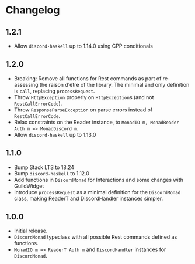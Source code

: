 # Changelog

## 1.2.1

- Allow `discord-haskell` up to 1.14.0 using CPP conditionals

## 1.2.0

- Breaking: Remove all functions for Rest commands as part of re-assessing the raison d'être of the library. The minimal and only definition is `call`, replacing `processRequest`.
- Throw `HttpException` properly on `HttpException`s (and not `RestCallErrorCode`).
- Throw `ResponseParseException` on parse errors instead of `RestCallErrorCode`.
- Relax constraints on the Reader instance, to `MonadIO m, MonadReader Auth m => MonadDiscord m`.
- Allow `discord-haskell` up to 1.13.0

## 1.1.0

- Bump Stack LTS to 18.24
- Bump `discord-haskell` to 1.12.0
- Add functions in `DiscordMonad` for Interactions and some changes with GuildWidget
- Introduce `processRequest` as a minimal definition for the `DiscordMonad` class, making ReaderT and DiscordHandler instances simpler.

## 1.0.0

- Initial release.
- `DiscordMonad` typeclass with all possible Rest commands defined as functions.
- `MonadIO m => ReaderT Auth m` and `DiscordHandler` instances for `DiscordMonad`.

